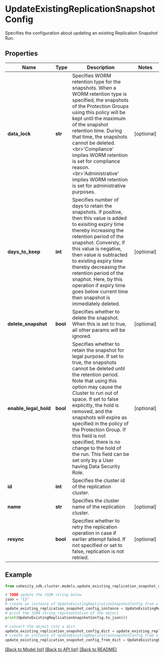 # UpdateExistingReplicationSnapshotConfig

Specifies the configuration about updating an existing Replication Snapshot Run.

## Properties

Name | Type | Description | Notes
------------ | ------------- | ------------- | -------------
**data_lock** | **str** | Specifies WORM retention type for the snapshots. When a WORM retention type is specified, the snapshots of the Protection Groups using this policy will be kept until the maximum of the snapshot retention time. During that time, the snapshots cannot be deleted. &lt;br&gt;&#39;Compliance&#39; implies WORM retention is set for compliance reason. &lt;br&gt;&#39;Administrative&#39; implies WORM retention is set for administrative purposes. | [optional] 
**days_to_keep** | **int** | Specifies number of days to retain the snapshots. If positive, then this value is added to exisiting expiry time thereby increasing  the retention period of the snapshot. Conversly, if this value is negative, then value is subtracted to existing expiry time thereby decreasing the retention period of the snaphot. Here, by this operation if expiry time goes below current time then snapshot is immediately deleted. | [optional] 
**delete_snapshot** | **bool** | Specifies whether to delete the snapshot. When this is set to true, all other params will be ignored. | [optional] 
**enable_legal_hold** | **bool** | Specifies whether to retain the snapshot for legal purpose. If set to true, the snapshots cannot be deleted until the retention period. Note that using this option may cause the Cluster to run out of space. If set to false explicitly, the hold is removed, and the snapshots will expire as specified in the policy of the Protection Group. If this field is not specified, there is no change to the hold of the run. This field can be set only by a User having Data Security Role. | [optional] 
**id** | **int** | Specifies the cluster id of the replication cluster. | 
**name** | **str** | Specifies the cluster name of the replication cluster. | [optional] 
**resync** | **bool** | Specifies whether to retry the replication operation in case if earlier attempt failed. If not specified or set to false, replication is not retried. | [optional] 

## Example

```python
from cohesity_sdk.cluster.models.update_existing_replication_snapshot_config import UpdateExistingReplicationSnapshotConfig

# TODO update the JSON string below
json = "{}"
# create an instance of UpdateExistingReplicationSnapshotConfig from a JSON string
update_existing_replication_snapshot_config_instance = UpdateExistingReplicationSnapshotConfig.from_json(json)
# print the JSON string representation of the object
print(UpdateExistingReplicationSnapshotConfig.to_json())

# convert the object into a dict
update_existing_replication_snapshot_config_dict = update_existing_replication_snapshot_config_instance.to_dict()
# create an instance of UpdateExistingReplicationSnapshotConfig from a dict
update_existing_replication_snapshot_config_from_dict = UpdateExistingReplicationSnapshotConfig.from_dict(update_existing_replication_snapshot_config_dict)
```
[[Back to Model list]](../README.md#documentation-for-models) [[Back to API list]](../README.md#documentation-for-api-endpoints) [[Back to README]](../README.md)


